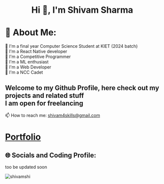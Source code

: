 <h1 align="center">Hi 👋, I'm Shivam Sharma</h1>

# 💫 About Me:

🕺 I'm a final year Computer Science Student at KIET (2024 batch)<br>
🕺 I'm a React Native developer<br>
🕺 I'm a Competitive Programmer<br>
🕺 I'm a ML enthusiast<br>
🕺 I'm a Web Developer<br>
🕺 I'm a NCC Cadet<br>
## Welcome to my Github Profile, here check out my projects and related stuff <br>I am open for freelancing 
📫 How to reach me: shivam4skills@gmail.com
# [Portfolio](https://shivamshi.github.io/portfolio/)
## 🌐 Socials and Coding Profile:
too be updated soon
<p align="left"> <img src="https://komarev.com/ghpvc/?username=shivamshi&label=Profile%20views&color=0e75b6&style=flat" alt="shivamshi" /> </p>
